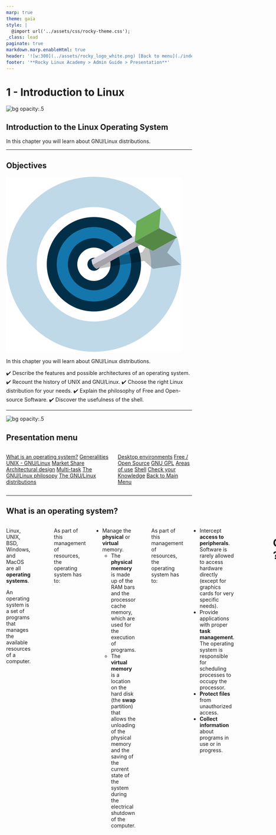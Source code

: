 ```yaml
---
marp: true
theme: gaia
style: |
  @import url('../assets/css/rocky-theme.css');
_class: lead
paginate: true
markdown.marp.enableHtml: true
header: '![w:300](../assets/rocky_logo_white.png) [Back to menu](./index.html)'
footer: '**Rocky Linux Academy > Admin Guide > Presentation**'
---
```


# 1 - Introduction to Linux
<!-- markdownlint-disable MD024 -->
![bg opacity:.5](../assets/rocky_linux_logo.svg)

<div class="intro">

## Introduction to the Linux Operating System

</div>

In this chapter you will learn about GNU/Linux distributions.

---

## Objectives

<i class="fa-pull-right fa-4x">![w:200 opacity:50%](../assets/images/objectives.png)</i>

In this chapter you will learn about GNU/Linux distributions.

:heavy_check_mark: Describe the features and possible architectures of an operating system.
:heavy_check_mark: Recount the history of UNIX and GNU/Linux.
:heavy_check_mark: Choose the right Linux distribution for your needs.
:heavy_check_mark: Explain the philosophy of Free and Open-source Software.
:heavy_check_mark: Discover the usefulness of the shell.

---

![bg opacity:.5](../assets/rocky_linux_logo.svg)

<div class="plan_header">

## Presentation menu

<div class="columns plan">
<div>

[What is an operating system?](#what-is-an-operating-system)
[Generalities UNIX - GNU/Linux](#generalities-unix---gnulinux)
[Market Share](#market-share)
[Architectural design](#architectural-design)
[Multi-task](#multi-task)
[The GNU/Linux philosopy](#the-unixlinux-philosophy)
[The GNU/Linux distributions](#the-gnulinux-distributions)

</div>
<div>

[Desktop environments](#desktop-environments)
[Free / Open Source](#free--open-source)
[GNU GPL](#gnu-gpl)
[Areas of use](#areas-of-use)
[Shell](#shell)
[Check your Knowledge](#check-your-knowledge)
[Back to Main Menu](../)

</div>
</div>

---

## What is an operating system?

<div class="columns">
<div>

Linux, UNIX, BSD, Windows, and MacOS are all **operating systems**.

<div class="abstract">

<i class="fa abstract-icon fa-arrows-to-circle fa-pull-left fa-2x"></i>

An operating system is a set of programs that manages the available resources of a computer.

</div>
</div>
<div>

<i class="fa-pull-right">![w:380](./images/role-of-operating-system.png)</i>

</div>

---

As part of this management of resources, the operating system has to:

* Manage the **physical** or **virtual** memory.
  * The **physical memory** is made up of the RAM bars and the processor cache memory, which are used for the execution of programs.
  * The **virtual memory** is a location on the hard disk (the **swap** partition) that allows the unloading of the physical memory and the saving of the current state of the system during the electrical shutdown of the computer.

---

As part of this management of resources, the operating system has to:

* Intercept **access to peripherals**.
  Software is rarely allowed to access hardware directly (except for graphics cards for very specific needs).
* Provide applications with proper **task management**.
  The operating system is responsible for scheduling processes to occupy the processor.
* **Protect files** from unauthorized access.
* **Collect information** about programs in use or in progress.

---

![w:500](images/operating_system.png)

---
<br/>
<br/>
<br/>


# Questions ?


---

## Generalities UNIX - GNU/Linux

<i class="fa-pull-right">![w:500 opacity:50%](./images/gnu-linux.png)</i>

### History

---

#### UNIX

**1964 — 1968**:

MULTICS (MULTiplexed Information and Computing Service) is developed for MIT, Bell Labs (AT&T) and General Electric.

---

#### UNIX

**1969 — 1971**: After the withdrawal of Bell (1969) and then General Electric from the project, two developers, Ken Thompson and Dennis Ritchie (joined later by Brian Kernighan), judging MULTICS to be too complex, begin development of UNIX (UNiplexed Information and Computing Service). While it was originally created in Assembly language, the creators of UNIX eventually develop the B language and then the C language (1971) and completely rewrite UNIX.

---

#### UNIX

<i class="fa-pull-right">![w:200](./images/unix-logo.svg)</i>

As it was developed in 1970, the reference (epoch) date for the start of time of UNIX/Linux systems is set at January 01, 1970.

The C language remains one of the most popular programming languages today. A low-level language, close to the hardware, it allows the adaptation of the operating system to any machine architecture having a C compiler.

---

#### UNIX

UNIX is an open and evolving operating system that has played a major role in the history of computing. It forms the basis for many other systems such as Linux, BSD, MacOS, and more.

UNIX is still relevant today (HP-UX, AIX, Solaris, etc.).

---

#### GNU Project

**1984**: Richard Matthew Stallman launched the GNU (GNU's Not Unix) Project, which aims to establish a **free** and **open** Unix system, in which the more important tools are: gcc compiler, bash shell, Emacs editor and so on. GNU is a Unix-like operating system. The development of GNU, started in January 1984, is known as the GNU Project. Many of the programs in GNU are released under the auspices of the GNU Project; those we call GNU packages.

**1990**: GNU's own kernel, the GNU Hurd, was started in 1990 (before Linux was started).

---

#### MINIX

**1987**: Andrew S. Tanenbaum develops MINIX, a simplified UNIX, to teach operating systems in a simple way. Mr. Tanenbaum makes the source code of his operating system available.

---

#### Linux

**1991**: A Finnish student, **Linus Torvalds**, creates an operating system that runs on his personal computer and names it Linux. He publishes his first version, called 0.02, on the Usenet discussion forum, and other developers help him improve his system. The term Linux is a play on words between the founder's first name, Linus, and UNIX.

---

#### Linux

**1993**: The Debian distribution is created. Debian is a non-commercial, community-based distribution. Originally developed for use on servers, it is  well-suited for this role; however it is a universal system, usable on a personal computer as well. Debian forms the basis for many other distributions, such as Mint or Ubuntu.

---

#### Linux

**1994**: The commercial distribution Red Hat is created by the company Red Hat, which is today the leading distributor of the GNU/Linux operating system. Red Hat supports the community version Fedora and until recently the free distribution CentOS.

---

#### Linux

**1997**: The KDE desktop environment is created. It is based on the Qt component library and the C++ development language.

**1999**: The GNOME desktop environment is created. It is based on the GTK+ component library.

---

#### Linux

**2002**: The Arch distribution is created. Its distinctive is that it offers rolling release (continuous update).

**2004**: Ubuntu is created by the Canonical company (Mark Shuttleworth). It is based on Debian but includes free and proprietary software.

**2021**: Rocky Linux is created, based on Red Hat distribution.

---

#### Linux

<i class="fa fa-quote-left fa-3x fa-pull-left"></i> Dispute over the name: Although people are accustomed to calling the Linux operating system verbally "Linux",  Linux is strictly a kernel. We must not forget the development and contribution of the GNU project to the open source cause, so I prefer to call it the GNU/Linux operating system.

---

### Market share

<!--
TODO: graphics with market share for servers and pc.
-->

<i class="fa-pull-right">![w:200 opacity:50%](./images/market-share.png) </i>

Despite its prevalence, Linux remains relatively unknown by the general public. Linux is hidden within **smartphones**, **televisions**, **internet boxes**, etc. Almost **70% of the websites** in the world are hosted on a Linux or UNIX server!

Linux equips about **3% of personal computers** but more than **82% of smartphones**. The **Android** operating system, for example, uses a Linux kernel.

---
<!-- TODO: review those stats -->

### Market share

Linux equips 100% of the top 500 supercomputers since 2018. A supercomputer is a computer designed to achieve the highest possible performance with the techniques known at the time of its design, especially with regard to computing speed.

---

### Architectural design

<i class="fa-pull-right">![w:150](./images/arch_design.png)</i>

The **kernel** is the first software component.
* It is the heart of the Linux system.
* It manages the hardware resources of the system.
* The other software components must go through it to access the hardware.

---

### Architectural design

<i class="fa-pull-right">![w:150 opacity:50%](./images/shell.png)</i>

The **shell** is a utility that interprets user commands and ensures their execution.
* Main shells: Bourne shell, C shell, Korn shell and Bourne-Again shell (bash).

---

### Architectural design

<i class="fa-pull-right">![w:150 opacity:50%](./images/applications.png)</i>

**Applications** are user programs including but not limited to:
* Internet browsers
* Word processors
* Spreadsheets

---

### Multi-task

<i class="fa-pull-right">![w:150 opacity:50%](./images/task.png)</i>

Linux belongs to the family of time-sharing operating systems. It divides processing time between several programs, switching from one to another in a transparent way for the user. This implies:

* Simultaneous execution of several programs.
* Distribution of CPU time by the scheduler.
* Reduction of problems caused by a failed application.
* Reduced performance in the event of too many programs running.

---

### Multi-user

<i class="fa-pull-right">![w:150 opacity:50%](./images/user.png)</i>

The purpose of MULTICS was to allow several users to work from several terminals (screen and keyboard) from a single computer (very expensive at the time). Linux, inspired by this operating system, kept this ability to work with several users simultaneously and independently, each one having their own user account with memory space and access rights to files and software.

---

### Multi-processor

<i class="fa-pull-right">![w:150 opacity:50%](./images/processor.png)</i>

Linux is able to work with multi-processor computers or with multi-core processors.

---

### Multi-platform

<div class="columns">
<div>

Linux is written in a high-level language that can be adapted to different types of platforms during compilation. This allows it to run on:

</div>
<div>

* Home computers (PC and laptop)
* Servers (data and applications)
* Portable computers (smartphones and tablets)

</div>
</div>

---

### Multi-platform

<div class="columns">
<div>

Linux is written in a high-level language that can be adapted to different types of platforms during compilation. This allows it to run on:

</div>
<div>

* Embedded systems (car computers)
* Active network elements (routers and switches)
* Household appliances (TVs and refrigerators)

</div>
</div>

---

### Open

<i class="fa-pull-right">![w:200 opacity:50%](./images/open.png)</i>

Linux is based on recognized standards such as [POSIX](http://en.wikipedia.org/wiki/POSIX), [TCP/IP](https://en.wikipedia.org/wiki/Internet_protocol_suite), [NFS](https://en.wikipedia.org/wiki/Network_File_System), and [Samba](https://en.wikipedia.org/wiki/Samba_(software)), which allow it to share data and services with other application systems.

---

### The UNIX/Linux Philosophy

<div class="columns">
<div>

* Treat everything as a file.
* Value portability.
* Do one thing and do it well.
* KISS: Keep It Simple Stupid.

</div>
<div>

<i class="fa-pull-right">![w:200 opacity:50%](./images/philosopy.png)</i>

</div>
</div>

---

### The UNIX/Linux Philosophy

<div class="columns">
<div>

* "UNIX is basically a simple operating system, but you have to be a genius to understand the simplicity." (**Dennis Ritchie**)
* "Unix is user-friendly. It just isn't promiscuous about which users it's friendly with." (**Steven King**)

</div>
<div>

<i class="fa-pull-right">![w:200 opacity:50%](./images/philosopy.png)</i>

</div>
</div>

---

### The GNU/Linux distributions

<i class="fa-pull-left fa-border">![w:200 opacity:50%](./images/distributions.png)</i>

A Linux distribution is a **consistent set of software** assembled around the Linux kernel, ready to be installed along with the necessary components to manage itself (installation, removal, configuration). There are **associative** or **community** distributions (Debian, Rocky) and **commercial** distributions (Red Hat, Ubuntu).

---

### The GNU/Linux distributions

<i class="fa-pull-left fa-border">![w:200 opacity:50%](./images/distributions.png)</i>

Each distribution offers one or more **desktop environments**, and provides a set of pre-installed software and a library of additional software. Configuration options (kernel or services options for example) are specific to each distribution.

This principle allows distributions to be geared to **beginners** (Ubuntu, Linux Mint...) or fully customizable for **advanced users** (Gentoo, Arch);  distributions can also be more adept with **servers** (Debian, Red Hat) or **workstations** (Fedora).

---

### Desktop environments

<i class="fa-pull-left fa-border">![w:200 opacity:50%](./images/desktop.png)</i>

There are many graphic environments such as **GNOME**, **KDE**, **LXDE**, **XFCE**, etc. There is something for everyone, and their **ergonomics** hold their own against Microsoft or Apple systems.

---

### Desktop environments

<i class="fa-pull-left fa-border">![w:200 opacity:50%](./images/desktop.png)</i>

So why is there so little enthusiasm for Linux, when this system is practically **virus free**? Could it be because so many editors (Adobe) and manufacturers (Nvidia) do not play the free game and do not provide a version of their software or **drivers** for GNU/Linux? Perhaps it's fear of change, or the difficulty of finding where to buy a Linux computer, or too few games distributed under Linux. That last excuse at least shouldn't be true for long, with the advent of the game engine Steam for Linux.

---

### Desktop environments

<i class="fa-pull-left fa-border">![w:200 opacity:50%](./images/gnome.png)</i>

The **GNOME 3** desktop environment no longer uses the concept of desktop but that of GNOME Shell (not to be confused with the command line shell). It serves as a desktop, a dashboard, a notification area and a window selector. The GNOME desktop environment is based on the **GTK+** component library.

---

### Desktop environments

![w:768](./images/01-presentation-gnome.png)

---

### Desktop environments

<i class="fa-pull-left fa-border">![w:200 opacity:50%](./images/kde.png)</i>

The **KDE** desktop environment is based on the **Qt** component library. It is traditionally recommended for users familiar with a Windows environment.

---

### Desktop environments

![w:650](./images/01-presentation-kde.png)

---

### Free / Open Source

<i class="fa-pull-right fa-border">![w:200 opacity:50%](./images/free.png)</i>

A user of a Microsoft or Mac operating system must purchase a license to use the operating system. This license has a cost, although it is usually transparent (the price of the license is included in the price of the computer).

In the **GNU/Linux** world, the Free Software movement provides mostly free distributions.

**Free** does not mean free!

---

### Free / Open Source

<i class="fa-pull-right fa-border">![w:200 opacity:50%](./images/free.png)</i>

**Open Source**: the source code is available, so it is possible to consult and modify it under certain conditions.

A free software is necessarily open-source, but the opposite is not true since open-source software is distinct from the freedom offered by the GPL license.

---

### GNU GPL

#### (GNU General Public License)

The **GPL** guarantees the author of a software its intellectual property, but allows modification, redistribution or resale of software by third parties, provided that the source code is included with the software. The GPL is the license that came out of the **GNU** (GNU is Not UNIX) project, which was instrumental in creating Linux.

---

### GNU GPL

It implies:

* The freedom to run the program, for any purpose.
* The freedom to study how the program works and adapt it to your needs.
* The freedom to redistribute copies.
* The freedom to improve the program, and publish those improvements for the benefit of the whole community.

---

### GNU GPL

On the other hand, even products licensed under the GPL can have a cost. This is not for the product itself, but the **guarantee that a team of developers will continue to work on it to make it evolve and troubleshoot errors, or even provide support to users**.

---

### Areas of use

<div class="columns">
<div>

A Linux distribution excels for:

<i class="fa-pull-left">![w:300 opacity:50%](./images/server.png)</i>

</div>
<div>

* **Servers**: HTTP, email, groupware, file sharing, etc.
* **Security**: Gateway, firewall, router, proxy, etc.
* **Central computers**: Banks, insurance, industry, etc.
* **Embedded systems**: Routers, Internet boxes, SmartTVs, etc.

</div>
</div>

---

### Areas of use

Linux is a suitable choice for hosting databases or websites, or as a mail server, DNS or firewall. In short, Linux can do just about anything, which explains the quantity of specific distributions.

---

### Shell

#### Generalities

<i class="fa-pull-right">![w:300 opacity:50%](./images/terminal.png)</i>

The **shell**, known as _command interface_, allows users to send commands to the operating system. It is less visible today since the implementation of graphical interfaces, but remains a privileged means on Linux systems which do not all have graphical interfaces and whose services do not always have a setting interface.

---

### Shell

<i class="fa-pull-right">![w:300 opacity:50%](./images/terminal.png)</i>

It offers a real programming language including classical structures (loops, alternatives) and common constituents (variables, passing of parameters, and sub-programs). It allows the creation of scripts to automate certain actions (backups, creation of users, system monitoring, etc.).

---

### Shell

<div class="columns">
<div>

There are several types of shells available and configurable on a platform or according to the user's preference. A few examples include:

</div>
<div>

* sh, the POSIX standard shell
* csh, command-oriented shell in C
* bash, Bourne-Again Shell, Linux shell

</div>
</div>

---

#### Shell Functionalities

* Command execution (checks the command given and executes it).
* Input/Output redirection (returns data to a file instead of writing it on the screen).
* Connection process (manages the user's connection).
* Interpreted programming language (allowing the creation of scripts).
* Environment variables (access to information specific to the system during operation).

---

### Shell Principle

![h:400](./images/shell-principle.png)

---

#### Check your Knowledge

:heavy_check_mark: An operating system is a set of programs for managing the available resources of a computer:

[ ] True
[ ] False

---

#### Check your Knowledge

:heavy_check_mark: The operating system is necessary to:

[ ] Manage physical and virtual memory
[ ] Allow direct access to peripherals
[ ] Subcontract the management of tasks to the processor
[ ] Collect information about the programs used or in use

---

#### Check your Knowledge

:heavy_check_mark: Among these personalities, which ones participated in the development of UNIX:

[ ] Linus Torvalds
[ ] Ken Thompson
[ ] Lionel Richie
[ ] Brian Kernighan
[ ] Andrew Stuart Tanenbaum

---

#### Check your Knowledge

:heavy_check_mark: The original nationality of Linus Torvalds, creator of the Linux kernel, is:

[ ] Swedish
[ ] Finnish
[ ] Norwegian
[ ] Flemish
[ ] French  

---

#### Check your Knowledge

:heavy_check_mark: Which of the following distributions is the oldest:

[ ] Debian
[ ] Slackware
[ ] Red Hat
[ ] Arch

---

#### Check your Knowledge

:heavy_check_mark: Is the Linux kernel:

[ ] Multi-tasking
[ ] Multi-user
[ ] Multi-processor
[ ] Multi-core
[ ] Cross-platform
[ ] Op

---

#### Check your Knowledge

:heavy_check_mark: Is free software necessarily open-source?

[ ] True
[ ] False

---

#### Check your Knowledge

:heavy_check_mark: Is open-source software necessarily free?

[ ] True
[ ] False

---

#### Check your Knowledge

:heavy_check_mark: Which of the following is not a shell:

[ ] Jason
[ ] Jason-Bourne shell (jbsh)
[ ] Bourne-Again shell (bash)
[ ] C shell (csh)
[ ] Korn shell (ksh)

---
<br/>
<br/>
<br/>


# Questions ?

<br />
<br />
<br />

<i class="button">[Next Chapter](./02-installation.html)</i>
